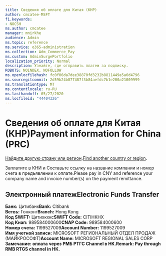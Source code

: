 ```yaml
---
title: Сведения об оплате для Китая (КНР)
author: cmcatee-MSFT
f1.keywords:
- NOCSH
ms.author: cmcatee
manager: mnirkhe
audience: Admin
ms.topic: reference
ms.service: o365-administration
ms.collection: Adm_Commerce_Pay
ms.custom: AdminSurgePortfolio
localization_priority: Normal
description: Узнайте, где отправить платеж за подписку.
ROBOTS: NOINDEX, NOFOLLOW
ms.openlocfilehash: fc0f06da7dee38870fd3232b8811449a5a6d4796
ms.sourcegitcommit: 2d59b24b877487f3b84aefdc7b1e200a21009999
ms.translationtype: MT
ms.contentlocale: ru-RU
ms.lasthandoff: 05/27/2020
ms.locfileid: "44404326"
---
```

# <a name="payment-information-for-china-prc"></a><span data-ttu-id="10b9b-103">Сведения об оплате для Китая (КНР)</span><span class="sxs-lookup"><span data-stu-id="10b9b-103">Payment information for China (PRC)</span></span>

<span data-ttu-id="10b9b-104">[Найдите другую страну или регион](../billing-and-payments/pay-for-your-subscription.md).</span><span class="sxs-lookup"><span data-stu-id="10b9b-104">[Find another country or region](../billing-and-payments/pay-for-your-subscription.md).</span></span>

<span data-ttu-id="10b9b-105">Заплатите в КНИ и Составьте ссылку на название компании и номер счета в предъявлении к оплате.</span><span class="sxs-lookup"><span data-stu-id="10b9b-105">Please pay in CNY and reference your company name and invoice number(s) on the payment remittance.</span></span>

## <a name="electronic-funds-transfer"></a><span data-ttu-id="10b9b-106">Электронный платеж</span><span class="sxs-lookup"><span data-stu-id="10b9b-106">Electronic Funds Transfer</span></span>

<span data-ttu-id="10b9b-107">**Банк:** Цитибанк</span><span class="sxs-lookup"><span data-stu-id="10b9b-107">**Bank:** Citibank</span></span>  
<span data-ttu-id="10b9b-108">**Ветвь:** Гонконг</span><span class="sxs-lookup"><span data-stu-id="10b9b-108">**Branch:** Hong Kong</span></span>  
<span data-ttu-id="10b9b-109">**Код SWIFT:** Цитихкхкс</span><span class="sxs-lookup"><span data-stu-id="10b9b-109">**SWIFT Code:** CITIHKHX</span></span>  
<span data-ttu-id="10b9b-110">**Код Кнап:** 989584000600</span><span class="sxs-lookup"><span data-stu-id="10b9b-110">**CNAP Code:** 989584000600</span></span>   
<span data-ttu-id="10b9b-111">**Номер счета:** 1199527009</span><span class="sxs-lookup"><span data-stu-id="10b9b-111">**Account Number:** 1199527009</span></span>  
<span data-ttu-id="10b9b-112">**Имя учетной записи:** MICROSOFT РЕГИОНАЛЬНЫЙ ОТДЕЛ ПРОДАЖ (МАЙКРОСОФТ)</span><span class="sxs-lookup"><span data-stu-id="10b9b-112">**Account Name:** MICROSOFT REGIONAL SALES CORP</span></span>  
<span data-ttu-id="10b9b-113">**Замечание: оплата через РМБ РТГС Channel в HK.**</span><span class="sxs-lookup"><span data-stu-id="10b9b-113">**Remark: Pay through RMB RTGS channel in HK.**</span></span>  